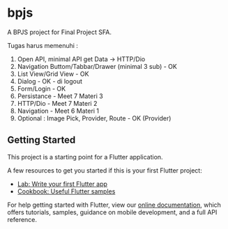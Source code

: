 # bpjs

A BPJS project for Final Project SFA.

Tugas harus memenuhi :
1. Open API, minimal API get Data -> HTTP/Dio
2. Navigation Buttom/Tabbar/Drawer (minimal 3 sub) - OK
3. List View/Grid View - OK
4. Dialog - OK - di logout
5. Form/Login - OK
6. Persistance - Meet 7 Materi 3
7. HTTP/Dio - Meet 7 Materi 2
8. Navigation - Meet 6 Materi 1
9. Optional : Image Pick, Provider, Route - OK (Provider) 

## Getting Started

This project is a starting point for a Flutter application.

A few resources to get you started if this is your first Flutter project:

- [Lab: Write your first Flutter app](https://flutter.dev/docs/get-started/codelab)
- [Cookbook: Useful Flutter samples](https://flutter.dev/docs/cookbook)

For help getting started with Flutter, view our
[online documentation](https://flutter.dev/docs), which offers tutorials,
samples, guidance on mobile development, and a full API reference.
